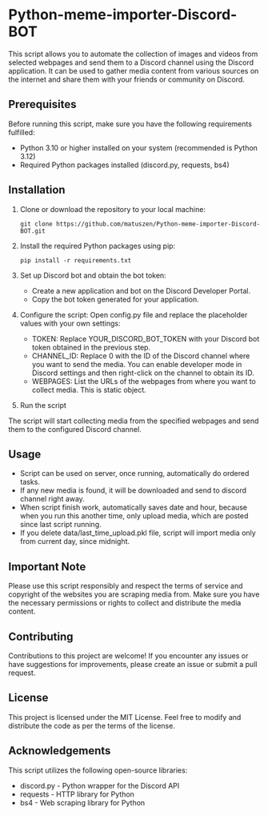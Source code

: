 # Python-meme-importer-Discord-BOT

This script allows you to automate the collection of images and videos from selected webpages and send them to a Discord channel using the Discord application. It can be used to gather media content from various sources on the internet and share them with your friends or community on Discord.

## Prerequisites

Before running this script, make sure you have the following requirements fulfilled:

- Python 3.10 or higher installed on your system (recommended is Python 3.12)
- Required Python packages installed (discord.py, requests, bs4)

## Installation

1. Clone or download the repository to your local machine:

   ```shell
   git clone https://github.com/matuszen/Python-meme-importer-Discord-BOT.git
   ```

2. Install the required Python packages using pip:

   ```shell
   pip install -r requirements.txt
   ```

3. Set up Discord bot and obtain the bot token:

   - Create a new application and bot on the Discord Developer Portal.
   - Copy the bot token generated for your application.

4. Configure the script:
   Open config.py file and replace the placeholder values with your own settings:

   - TOKEN: Replace YOUR_DISCORD_BOT_TOKEN with your Discord bot token obtained in the previous step.
   - CHANNEL_ID: Replace 0 with the ID of the Discord channel where you want to send the media. You can enable developer mode in Discord settings and then right-click on the channel to obtain its ID.
   - WEBPAGES: List the URLs of the webpages from where you want to collect media. This is static object.

5. Run the script

The script will start collecting media from the specified webpages and send them to the configured Discord channel.

## Usage

- Script can be used on server, once running, automatically do ordered tasks.
- If any new media is found, it will be downloaded and send to discord channel right away.
- When script finish work, automatically saves date and hour, because when you run this another time, only upload media, which are posted since last script running.
- If you delete data/last_time_upload.pkl file, script will import media only from current day, since midnight.

## Important Note

Please use this script responsibly and respect the terms of service and copyright of the websites you are scraping media from. Make sure you have the necessary permissions or rights to collect and distribute the media content.

## Contributing

Contributions to this project are welcome! If you encounter any issues or have suggestions for improvements, please create an issue or submit a pull request.

## License

This project is licensed under the MIT License. Feel free to modify and distribute the code as per the terms of the license.

## Acknowledgements

This script utilizes the following open-source libraries:

- discord.py - Python wrapper for the Discord API
- requests - HTTP library for Python
- bs4 - Web scraping library for Python
